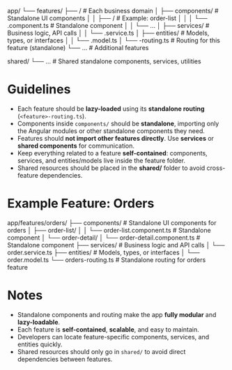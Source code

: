 app/
└── features/
    ├── <feature-name>/                  # Each business domain
    │   ├── components/                  # Standalone UI components
    │   │   ├── <component-name>/        # Example: order-list
    │   │   │   └── <component>.component.ts  # Standalone component
    │   │   └── ...
    │   ├── services/                    # Business logic, API calls
    │   │   └── <feature>.service.ts
    │   ├── entities/                    # Models, types, or interfaces
    │   │   └── <feature>.model.ts
    │   └── <feature>-routing.ts         # Routing for this feature (standalone)
    └── ...                               # Additional features

shared/
└── ...                                   # Shared standalone components, services, utilities

# Guidelines

- Each feature should be **lazy-loaded** using its **standalone routing** (`<feature>-routing.ts`).
- Components inside `components/` should be **standalone**, importing only the Angular modules or other standalone components they need.
- Features should **not import other features directly**. Use **services** or **shared components** for communication.
- Keep everything related to a feature **self-contained**: components, services, and entities/models live inside the feature folder.
- Shared resources should be placed in the **shared/** folder to avoid cross-feature dependencies.

# Example Feature: Orders

app/features/orders/
├── components/                          # Standalone UI components for orders
│   ├── order-list/
│   │   └── order-list.component.ts      # Standalone component
│   └── order-detail/
│       └── order-detail.component.ts   # Standalone component
├── services/                             # Business logic and API calls
│   └── order.service.ts
├── entities/                             # Models, types, or interfaces
│   └── order.model.ts
└── orders-routing.ts                     # Standalone routing for orders feature

# Notes

- Standalone components and routing make the app **fully modular** and **lazy-loadable**.
- Each feature is **self-contained**, **scalable**, and easy to maintain.
- Developers can locate feature-specific components, services, and entities quickly.
- Shared resources should only go in `shared/` to avoid direct dependencies between features.

